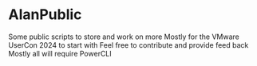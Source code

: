 # AlanPublic
Some public scripts to store and work on more
Mostly for the VMware UserCon 2024 to start with
Feel free to contribute and provide feed back
Mostly all will require PowerCLI